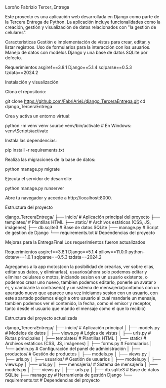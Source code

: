 Loroño Fabrizio Tercer_Entrega

Este proyecto es una aplicación web desarrollada en Django como parte de la Tercera Entrega de Python. La aplicación incluye funcionalidades como la creación, gestión y visualización de datos relacionados con "la gestión de celulares".

Características
    Gestión e implementación de vistas para crear, editar, y listar registros.
    Uso de formularios para la interacción con los usuarios.
    Manejo de datos con modelos Django y una base de datos SQLite por defecto.

Requerimientos
    asgiref==3.8.1
    Django==5.1.4
    sqlparse==0.5.3
    tzdata==2024.2

Instalación y visualización

Clona el repositorio:

git clone https://github.com/FabriArieL/django_TerceraEntrega.git
cd django_TerceraEntrega

Crea y activa un entorno virtual:

python -m venv venv
source venv/bin/activate  # En Windows: venv\Scripts\activate

Instala las dependencias:

pip install -r requirements.txt

Realiza las migraciones de la base de datos:

python manage.py migrate

Ejecuta el servidor de desarrollo:

python manage.py runserver

Abre tu navegador y accede a http://localhost:8000.

Estructura del proyecto

django_TerceraEntrega/
├── inicio/             # Aplicación principal del proyecto
├── templates/          # Plantillas HTML
├── static/             # Archivos estáticos (CSS, JS, imágenes)
├── db.sqlite3          # Base de datos SQLite
├── manage.py           # Script de gestión de Django
└── requirements.txt    # Dependencias del proyecto

Mejoras para la EntregaFinal
Los requerimientos fueron actualizados

Requerimientos
    asgiref==3.8.1
    Django==5.1.4
    pillow==11.0.0
    python-dotenv==1.0.1
    sqlparse==0.5.3
    tzdata==2024.2

Agregamos a la app motos(con la posibilidad de crearlas, ver sobre ellas, editar sus datos, y eliminarlas), 
usuarios(ahora solo podemos editar y eliminar celulares o motos, iniciando sesion en un usuario existente, o podemos crear uno nuevo, tambien podemos editarlo, ponerle un avatar x ej, y cambiarle la contraseña)
y un sistema de mensajería(contamos con un apartado nuevo que aparece una vez iniciamos sesion con un usuario, con este apartado podemos elegir a otro usuario al cual mandarle un mensaje, tambien podemos ver el contenido, la fecha, como el emisor y receptor, tanto desde el usuario que mando el mensaje como el que lo recibió)

Estructura del proyecto actualizada

django_TerceraEntrega/
├── inicio/             # Aplicación principal
│   ├── models.py       # Modelos de datos
│   ├── views.py        # Lógica de vistas
│   ├── urls.py         # Rutas principales
│   ├── templates/      # Plantillas HTML
│   ├── static/         # Archivos estáticos (CSS, JS, imágenes)
│   ├── forms.py        # Formularios
│   └── admin.py        # Configuración del panel de administración
│
├── productos/          # Gestión de productos
│   ├── models.py
│   ├── views.py
│   ├── urls.py
│
├── usuarios/           # Gestión de usuarios
│   ├── models.py
│   ├── views.py
│   ├── urls.py
│
├── mensajeria/         # Sistema de mensajería
│   ├── models.py
│   ├── views.py
│   ├── urls.py
│
├── db.sqlite3          # Base de datos SQLite
├── manage.py           # Herramienta de gestión Django
└── requirements.txt    # Dependencias del proyecto
